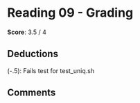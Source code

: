 Reading 09 - Grading
====================

**Score**: 3.5 / 4

Deductions
----------
(-.5): Fails test for test_uniq.sh

Comments
--------
